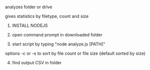analyzes folder or drive

gives statistics by filetype, count and size


1. INSTALL NODEJS

2. open command prompt in downloaded folder

3. start script by typing "node analyze.js [PATH]"

options -c or -s to sort by file count or file size (default sorted by size)

4. find output CSV in folder



